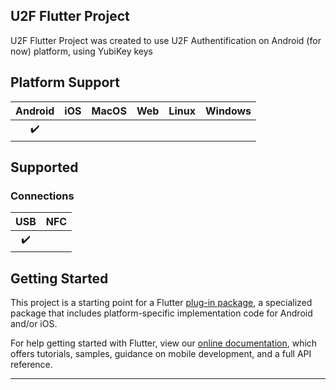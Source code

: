 ## U2F Flutter Project

U2F Flutter Project was created to use U2F Authentification on Android (for now) platform, using YubiKey keys

## Platform Support

| Android | iOS | MacOS | Web | Linux | Windows |
| :-----: | :-: | :---: | :-: | :---: | :-----: |
|   ✔️    |   |    |   |    |       |

## Supported

### Connections

| USB | NFC |
| :--: | :--: |
|  ✔️  |     |    

## Getting Started

This project is a starting point for a Flutter
[plug-in package](https://flutter.dev/developing-packages/),
a specialized package that includes platform-specific implementation code for
Android and/or iOS.

For help getting started with Flutter, view our
[online documentation](https://flutter.dev/docs), which offers tutorials,
samples, guidance on mobile development, and a full API reference.

---


